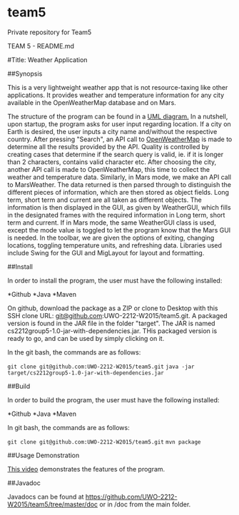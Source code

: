 # team5
Private repository for Team5

TEAM 5 - README.md


#Title: Weather Application

##Synopsis

This is a very lightweight weather app that is not resource-taxing like other applications. It provides weather and temperature information for any city available in the OpenWeatherMap database and on Mars. 

The structure of the program can be found in a [UML diagram.](https://i.imgur.com/hg67sQZ.png) In a nutshell, upon startup, the program asks for user input regarding location. If a city on Earth is desired, the user inputs a city name and/without the respective country. After pressing "Search", an API call to [OpenWeatherMap](http://openweathermap.org/api) is made to determine all the results provided by the API. Quality is controlled by creating cases that determine if the search query is valid, ie. if it is longer than 2 characters, contains valid character etc. After choosing the city, another API call is made to OpenWeatherMap, this time to collect the weather and temperature data. Similarly, in Mars mode, we make an API call to MarsWeather. The data returned is then parsed through to distinguish the different pieces of information, which are then stored as object fields. Long term, short term and current are all taken as different objects. The information is then displayed in the GUI, as given by WeatherGUI, which fills in the designated frames with the required information in Long term, short term and current. If in Mars mode, the same WeatherGUI class is used, except the mode value is toggled to let the program know that the Mars GUI is needed. In the toolbar, we are given the options of exiting, changing locations, toggling temperature units, and refreshing data. Libraries used include Swing for the GUI and MigLayout for layout and formatting.

##Install

In order to install the program, the user must have the following installed:

*Github
*Java
*Maven

On github, download the package as a ZIP or clone to Desktop with this SSH clone URL: git@github.com:UWO-2212-W2015/team5.git. A packaged version is found in the JAR file in the folder "target". The JAR is named cs2212group5-1.0-jar-with-dependencies.jar. THis packaged version is ready to go, and can be used by simply clicking on it.

In the git bash, the commands are as follows:

`git clone git@github.com:UWO-2212-W2015/team5.git`
`java -jar target/cs2212group5-1.0-jar-with-dependencies.jar`

##Build

In order to build the program, the user must have the following installed:

*Github
*Java
*Maven

In git bash, the commands are as follows:

`git clone git@github.com:UWO-2212-W2015/team5.git`
`mvn package`

##Usage Demonstration

[This video]() demonstrates the features of the program.

##Javadoc

Javadocs can be found at https://github.com/UWO-2212-W2015/team5/tree/master/doc or in /doc from the main folder.


